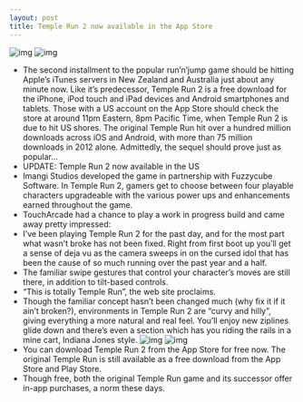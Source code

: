 ```yaml
---
layout: post
title: Temple Run 2 now available in the App Store
---
```

![img](http://media.idownloadblog.com/wp-content/uploads/2013/01/Temple-Run-2-for-iOS-iPhone-screenshot-002.jpg)
![img](http://media.idownloadblog.com/wp-content/uploads/2013/01/Temple-Run-2-for-iOS-iPhone-screenshot-001.jpg)
* The second installment to the popular run’n’jump game should be hitting Apple’s iTunes servers in New Zealand and Australia just about any minute now. Like it’s predecessor, Temple Run 2 is a free download for the iPhone, iPod touch and iPad devices and Android smartphones and tablets. Those with a US account on the App Store should check the store at around 11pm Eastern, 8pm Pacific Time, when Temple Run 2 is due to hit US shores. The original Temple Run hit over a hundred million downloads across iOS and Android, with more than 75 million downloads in 2012 alone. Admittedly, the sequel should prove just as popular…
* UPDATE: Temple Run 2 now available in the US
* Imangi Studios developed the game in partnership with Fuzzycube Software. In Temple Run 2, gamers get to choose between four playable characters upgradeable with the various power ups and enhancements earned throughout the game.
* TouchArcade had a chance to play a work in progress build and came away pretty impressed:
* I’ve been playing Temple Run 2 for the past day, and for the most part what wasn’t broke has not been fixed. Right from first boot up you’ll get a sense of deja vu as the camera sweeps in on the cursed idol that has been the cause of so much running over the past year and a half.
* The familiar swipe gestures that control your character’s moves are still there, in addition to tilt-based controls.
* “This is totally Temple Run”, the web site proclaims.
* Though the familiar concept hasn’t been changed much (why fix it if it ain’t broken?), environments in Temple Run 2 are “curvy and hilly”, giving everything a more natural and real feel. You’ll enjoy new ziplines glide down and there’s even a section which has you riding the rails in a mine cart, Indiana Jones style.
![img](http://media.idownloadblog.com/wp-content/uploads/2013/01/Temple-Run-2-for-iOS-iPhone-screenshot-003.jpg)
![img](http://media.idownloadblog.com/wp-content/uploads/2013/01/Temple-Run-2-for-iOS-iPhone-screenshot-004.jpg)
* You can download Temple Run 2 from the App Store for free now. The original Temple Run is still available as a free download from the App Store and Play Store.
* Though free, both the original Temple Run game and its successor offer in-app purchases, a norm these days.

